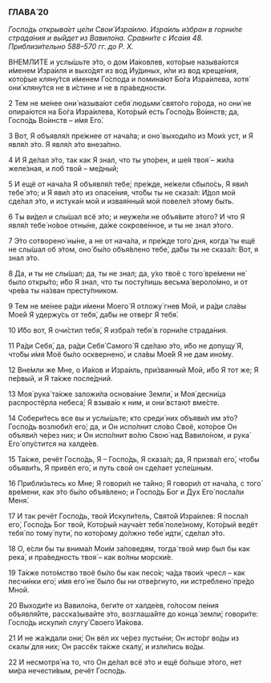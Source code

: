 ### ГЛАВА́ 20

_Госпо́дь открыва́ет це́ли Свои́ Изра́илю. Изра́иль и́збран в горни́ле страда́ния и вы́йдет из Вавило́на. Сравни́те с Иса́ия 48. Приблизи́тельно 588–570 гг. до Р. Х._

ВНЕ́МЛИТЕ и услы́шьте э́то, о дом Иа́ковлев, кото́рые называ́ются и́менем Изра́иля и выхо́дят из вод Иу́диных, и́ли из вод креще́ния, кото́рые кляну́тся и́менем Го́спода и помина́ют Бо́га Изра́илева, хотя́ они́ кляну́тся не в и́стине и не в пра́ведности.

2 Тем не ме́нее они́ называ́ют себя́ людьми́ свято́го го́рода, но они́ не опира́ются на Бо́га Изра́илева, Кото́рый есть Госпо́дь Во́инств; да, Госпо́дь Во́инств – и́мя Его́.

3 Вот, Я объявля́л пре́жнее от нача́ла; и оно́ выходи́ло из Мои́х уст, и Я явля́л э́то. Я явля́л э́то внеза́пно.

4 И Я де́лал э́то, так как Я знал, что ты упо́рен, и ше́я твоя́ – жи́ла желе́зная, и лоб твой – ме́дный;

5 И ещё от нача́ла Я объявля́л тебе́; пре́жде, не́жели сбыло́сь, Я яви́л тебе́ э́то; и Я яви́л э́то из опасе́ния, что́бы ты не сказа́л: И́дол мой сде́лал э́то, и истука́н мой и извая́нный мой повеле́л э́тому быть.

6 Ты ви́дел и слы́шал всё э́то; и неуже́ли не объя́вите э́того? И что Я явля́л тебе́ но́вое отны́не, да́же сокрове́нное, и ты не знал э́того.

7 Э́то сотворено́ ны́не, а не от нача́ла, и пре́жде того́ дня, когда́ ты ещё не слы́шал об э́том, оно́ бы́ло объя́влено тебе́, да́бы ты не сказа́л: Вот, я знал э́то.

8 Да, и ты не слы́шал; да, ты не знал; да, у́хо твоё с того́ вре́мени не́ было откры́то; и́бо Я знал, что ты посту́пишь весьма́ вероло́мно, и от чре́ва ты на́зван престу́пником.

9 Тем не ме́нее ра́ди и́мени Моего́ Я отложу́ гнев Мой, и ра́ди сла́вы Мое́й Я удержу́сь от тебя́, да́бы не отве́рг Я тебя́.

10 И́бо вот, Я очи́стил тебя́, Я избра́л тебя́ в горни́ле страда́ния.

11 Ра́ди Себя́, да, ра́ди Себя́ Самого́ Я сде́лаю э́то, и́бо не допущу́ Я, что́бы и́мя Моё бы́ло осквернено́, и сла́вы Мое́й Я не дам ино́му.

12 Вне́мли же Мне, о Иа́ков и Изра́иль, при́званный Мой, и́бо Я тот же; Я пе́рвый, и Я та́кже после́дний.

13 Моя́ рука́ та́кже заложи́ла основа́ние Земли́, и Моя́ десни́ца распростёрла небеса́; Я взыва́ю к ним, и они́ встаю́т вме́сте.

14 Собери́тесь все вы и услы́шьте; кто среди́ них объяви́л им э́то? Госпо́дь возлюби́л его́; да, и Он испо́лнит сло́во Своё, кото́рое Он объяви́л че́рез них; и Он испо́лнит во́лю Свою́ над Вавило́ном, и рука́ Его́ опу́стится на халде́ев.

15 Та́кже, речёт Госпо́дь, Я – Госпо́дь, Я сказа́л; да, Я призва́л его́, что́бы объяви́ть, Я привёл его́, и путь свой он сде́лает успе́шным.

16 Прибли́зьтесь ко Мне; Я говори́л не та́йно; Я говори́л от нача́ла, с того́ вре́мени, как э́то бы́ло объя́влено; и Госпо́дь Бог и Дух Его́ посла́ли Меня́.

17 И так речёт Госпо́дь, твой Искупи́тель, Свято́й Изра́илев: Я посла́л его́, Госпо́дь Бог твой, Кото́рый науча́ет тебя́ поле́зному, Кото́рый ведёт тебя́ по тому́ пути́, по кото́рому до́лжно тебе́ идти́, сде́лал э́то.

18 О, е́сли бы ты внима́л Мои́м за́поведям, тогда́ твой мир был бы как река́, и пра́ведность твоя́ – как во́лны морски́е.

19 Та́кже пото́мство твоё бы́ло бы как песо́к; ча́да твои́х чресл – как песчи́нки его́; и́мя его́ не́ было бы ни отве́ргнуто, ни истреблено́ пре́до Мной.

20 Выходи́те из Вавило́на, беги́те от халде́ев, го́лосом пе́ния объявля́йте, расска́зывайте э́то, возглаша́йте до конца́ земли́; говори́те: Госпо́дь искупи́л слугу́ Своего́ Иа́кова.

21 И не жа́ждали они́; Он вёл их че́рез пусты́ни; Он исто́рг во́ды из скалы́ для них; Он рассёк та́кже скалу́, и изли́лись во́ды.

22 И несмотря́ на то, что Он де́лал всё э́то и ещё бо́льше э́того, нет ми́ра нечести́вым, речёт Госпо́дь.
